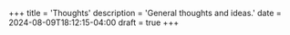 +++
title = 'Thoughts'
description = 'General thoughts and ideas.'
date = 2024-08-09T18:12:15-04:00
draft = true
+++
